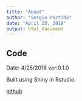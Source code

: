 ```yaml
---
title: "About"
author: "Sergio Partida"
date: "April 25, 2018"
output: html_document
---
```



## Code

Date: 4/25/2018 ver:0.1.0

Built using Shiny in Rstudio.

[github](https://github.com/SergioAPH/ExploratoryPairsJH)

